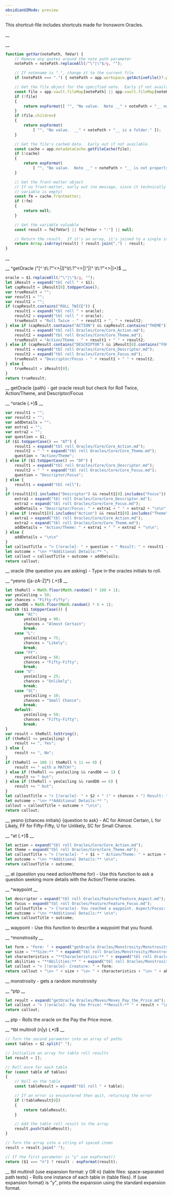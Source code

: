 ```yaml
---
obsidianUIMode: preview
---
```


This shortcut-file includes shortcuts made for Ironsworn Oracles.

__

__
```js
function getVar(notePath, fmVar) {
    // Remove any quotes around the note path parameter
    notePath = notePath.replaceAll(/^\"|\"$/g, "");

    // If notename is ".", change it to the current file
    if (notePath === ".") { notePath = app.workspace.getActiveFile()?.path; }

    // Get the file object for the specified note.  Early if not available or is a folder
    const file = app.vault.fileMap[notePath] || app.vault.fileMap[notePath + ".md"];
    if (!file)
    {
        return expFormat([ "", "No value.  Note __" + notePath + "__ not found." ]);
    }
    if (file.children)
    {
        return expFormat(
            [ "", "No value.  __" + notePath + "__ is a folder." ]);
    }

    // Get the file's cached data.  Early out if not available.
    const cache = app.metadataCache.getFileCache(file);
    if (!cache)
    {
        return expFormat(
            [ "", "No value.  Note __" + notePath + "__ is not properly cached by Obsidian." ]);
    }

    // Get the front-matter object
    // If no front-matter, early out (no message, since it technically worked, but the
    // variable is empty)
    const fm = cache.frontmatter;
    if (!fm)
    {
        return null;
    }

    // Get the variable valuable
    const result = fm[fmVar] || fm[fmVar + ":"] || null;

    // Return the result.  If it's an array, it's joined to a single string.
    return Array.isArray(result) ? result.join(",") : result;
}
```
__

__
^getOracle ("[^ \t\\:*?"<>|][^\t\\:*?"<>|]*"|[^ \t\\:*?"<>|]+)$
__
```js
oracle = $1.replaceAll(/^\"|\"$/g, "");
let iResult = expand("tbl roll " + $1);
let capResult = iResult[0].toUpperCase();
var trueResult = "";
var result1 = "";
var result2 = "";
if (capResult.contains("ROLL TWICE")) {
    result1 = expand("tbl roll " + oracle);
    result2 = expand("tbl roll " + oracle);
    trueResult = "Roll Twice - " + result1 + ", " + result2;
} else if (capResult.contains("ACTION") && capResult.contains("THEME")) {
    result1 = expand("tbl roll Oracles/Core/Core_Action.md");
    result2 = expand("tbl roll Oracles/Core/Core_Theme.md");
    trueResult = "Action/Theme - " + result1 + " " + result2;
} else if (capResult.contains("DESCRIPTOR") && iResult[0].contains("FOCUS")) {
    result1 = expand("tbl roll Oracles/Core/Core_Descriptor.md");
    result2 = expand("tbl roll Oracles/Core/Core_Focus.md");
    trueResult = "Descriptor/Focus - " + result1 + " " + result2;
} else {
    trueResult = iResult[0];
}
return trueResult;
```
__
getOracle {path} - get oracle result but check for Roll Twice, Action/Theme, and Descriptor/Focus

__
^oracle (.+)$
__
```js
var result1 = "";
var result2 = "";
var addDetails = "";
var extra1 = "";
var extra2 = "";
var question = $1;
if ($1.toUpperCase() == "AT") {
    result1 = expand("tbl roll Oracles/Core/Core_Action.md");
    result2 = " " + expand("tbl roll Oracles/Core/Core_Theme.md");
    question = "Action/Theme";
} else if ($1.toUpperCase() == "DF") {
    result1 = expand("tbl roll Oracles/Core/Core_Descriptor.md");
    result2 = " " + expand("tbl roll Oracles/Core/Core_Focus.md");
    question = "Descriptor/Focus";
} else {
    result1 = expand("tbl roll");
}
if (result1[0].includes("Descriptor") && result1[0].includes("Focus")) {
    extra1 = expand("tbl roll Oracles/Core/Core_Descriptor.md");
    extra2 = expand("tbl roll Oracles/Core/Core_Focus.md");
    addDetails = "Descriptor/Focus: " + extra1 + " " + extra2 + "\n\n";
} else if (result1[0].includes("Action") && result1[0].includes("Theme")) {
    extra1 = expand("tbl roll Oracles/Core/Core_Action.md");
    extra2 = expand("tbl roll Oracles/Core/Core_Theme.md");
    addDetails = "Action/Theme: " + extra1 + " " + extra2 + "\n\n";
} else {
    addDetails = "\n\n"
}
let calloutTitle = "> [!oracle]- " + question + " Result: " + result1 + result2 + " " + extra1 + " " + extra2;
let outcome = "\n> **Additional Details:** ";
let callout = calloutTitle + outcome + addDetails;
return callout;
```
__
oracle {the question you are asking} - Type in the oracles initials to roll.

__
^yesno ([a-zA-Z]*) (.+)$
__
```js
let theRoll = Math.floor(Math.random() * 100 + 1);
var yesCeiling = 50;
var chances = "Fifty-Fifty";
var randD6 = Math.floor(Math.random() * 6 + 1);
switch ($1.toUpperCase()) {
    case "AC":
        yesCeiling = 90;
        chances = "Almost Certain";
        break;
    case "L":
        yesCeiling = 75;
        chances = "Likely";
        break;
    case "FF":
        yesCeiling = 50;
        chances = "Fifty-Fifty";
        break;
    case "U":
        yesCeiling = 25;
        chances = "Unlikely";
        break;
    case "SC":
        yesCeiling = 10;
        chances = "Small Chance";
        break;
    default:
        yesCeiling = 50;
        chances = "Fifty-Fifty";
        break;
}
var result = theRoll.toString();
if (theRoll <= yesCeiling) {
    result += ", Yes";
} else {
    result += ", No";
}
if (theRoll == 100 || theRoll % 11 == 0) {
    result += " with a MATCH!";
} else if (theRoll <= yesCeiling && randD6 == 1) {
    result += " but";
} else if (theRoll > yesCeiling && randD6 == 6) {
    result += " but";
}
let calloutTitle = "> [!oracle]- " + $2 + " (" + chances + ") Result: " + result;
let outcome = "\n> **Additional Details:** ";
callout = calloutTitle + outcome + "\n\n";
return callout;
```
__
yesno {chances initials} {question to ask} - AC for Almost Certain, L for Likely, FF for Fifty-Fifty, U for Unlikely, SC for Small Chance.

__
^at (.+)$
__
```js
let action = expand("tbl roll Oracles/Core/Core_Action.md");
let theme = expand("tbl roll Oracles/Core/Core_Theme.md");
let calloutTitle = "> [!oracle]- " + $1 + " Action/Theme: " + action + " " + theme;
let outcome = "\n> **Additional Details:** \n\n";
return calloutTitle + outcome;
```
__
at {question you need action/theme for} - Use this function to ask a question seeking more details with the Action/Theme oracles.

__
^waypoint
__
```js
let descriptor = expand("tbl roll Oracles/Feature/Feature_Aspect.md");
let focus = expand("tbl roll Oracles/Feature/Feature_Focus.md");
let calloutTitle = "> [!oracle]- You reached a waypoint. Aspect/Focus: " + descriptor + " " + focus;
let outcome = "\n> **Additional Details:** \n\n";
return calloutTitle + outcome;
```
__
waypoint - Use this function to describe a waypoint that you found.

__
^monstrosity
__
```js
let form = "Form: " + expand("getOracle Oracles/Monstrosity/Monstrosity_Primary_Form.md");
var size = "**Size:** " + expand("tbl roll Oracles/Monstrosity/Monstrosity_Size.md");
let characteristics = "**Characteristics:** " + expand("tbl roll Oracles/Monstrosity/Monstrosity_Characteristics.md");
let abilities = "**Abilities:** " + expand("tbl roll Oracles/Monstrosity/Monstrosity_Abilities.md");
let callout = "> [!oracle]- Creature: " + form;
return callout + "\n> " + size + "\n> " + characteristics + "\n> " + abilities + "\n\n";
```
__
monstrosity - gets a random monstrosity

__
^ptp
__
```js
let result = expand("getOracle Oracles/Moves/Moves_Pay_the_Price.md");
let callout = "> [!oracle]- Pay the Price! **Result:** " + result + "\n> \n> **Additional Details:** \n\n";
return callout;
```
__
ptp - Rolls the oracle on the Pay the Price move.

__
^tbl multiroll (n|y) (.*)$
__
```js
// Turn the second parameter into an array of paths
const tables = $2.split(" ");

// Initialize an array for table roll results
let result = [];

// Roll once for each table
for (const table of tables)
{
	// Roll on the table
	const tableResult = expand("tbl roll " + table);

	// If an error is encountered then quit, returning the error
	if (!tableResult[0])
	{
		return tableResult;
	}

	// Add the table roll result to the array
	result.push(tableResult);
}

// Turn the array into a string of spaced items
result = result.join(" ");

// If the first parameter is "y" use expFormat()
return ($1 === "n") ? result : expFormat(result);
```
__
tbl multiroll {use expansion format: y OR n} {table files: space-separated path texts} - Rolls one instance of each table in {table files}. If {use expansion format} is "y", prints the expansion using the standard expansion format.